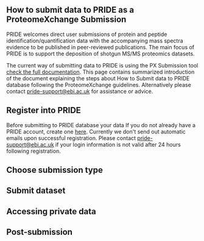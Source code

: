 
<h2>How to submit data to PRIDE as a ProteomeXchange Submission</h2>

PRIDE welcomes direct user submissions of protein and peptide identification/quantification data with the accompanying mass spectra evidence to be published in peer-reviewed publications. The main focus of PRIDE is to support the deposition of shotgun MS/MS proteomics datasets.

The current way of submitting data to PRIDE is using the PX Submission tool [check the full documentation](/static/markdown/submitDataPage/files/Submission_Tutorial.pdf). This page contains summarized introduction of the document explaining the steps about How to Submit data to PRIDE database following the ProteomeXchange guidelines. Alternatively please contact pride-support@ebi.ac.uk for assistance or advice.

<h2 id="one">Register into PRIDE</h2>

Before submitting to PRIDE database your data If you do not already have a PRIDE account, create one [here](https://www.ebi.ac.uk/pride/archive/register). Currently we don't send out automatic emails upon successful registration. Please contact pride-support@ebi.ac.uk if your login information is not valid after 24 hours following registration.

<h2 id="two">Choose submission type</h2>

<h2 id="three">Submit dataset</h2>

<h2 id="four">Accessing private data</h2>
<h2 id="five">Post-submission</h2>



